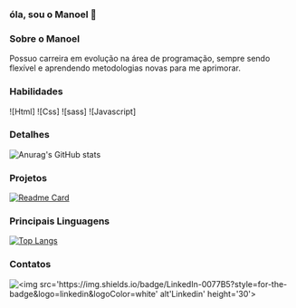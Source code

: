 ### óla, sou o Manoel 👋

### Sobre o Manoel

Possuo carreira em evolução na área de programação, sempre sendo flexível e aprendendo metodologias novas para me aprimorar.

### Habilidades

![Html]
![Css]
![sass]
![Javascript]


### Detalhes

![Anurag's GitHub stats](https://github-readme-stats.vercel.app/api?username=manoel-jj&show_icons=true&theme=radical)

### Projetos

[![Readme Card](https://github-readme-stats.vercel.app/api/pin/?username=manoel-jj&repo=clone_disneyplus-)](https://github.com/manoel-jj/clone_disneyplus-)

### Principais Linguagens 

[![Top Langs](https://github-readme-stats.vercel.app/api/top-langs/?username=manoel-jj)](https://github.com/anuraghazra/github-readme-stats)

### Contatos

![<img src='https://img.shields.io/badge/LinkedIn-0077B5?style=for-the-badge&logo=linkedin&logoColor=white' alt'Linkedin' height='30'>](www.linkedin.com/in/manoel-jj)

